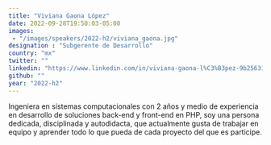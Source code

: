 ```yaml
---
title: "Viviana Gaona López"
date: 2022-09-28T19:50:03-05:00
images: 
 - "/images/speakers/2022-h2/viviana_gaona.jpg"
designation : "Subgerente de Desarrollo"
country: "mx"
twitter: ""
linkedin: "https://www.linkedin.com/in/viviana-gaona-l%C3%B3pez-9b2563189"
github: ""
year: "2022-h2"
---
```


Ingeniera en sistemas computacionales con 2 años y medio de experiencia en desarrollo de soluciones back-end y front-end en PHP, soy una persona dedicada, disciplinada y autodidacta, que actualmente gusta de trabajar en equipo y aprender todo lo que pueda de cada proyecto del que es participe.
